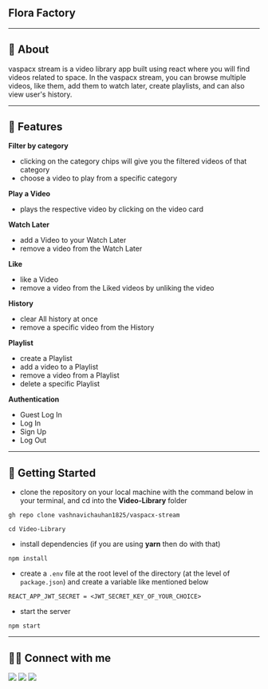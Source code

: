 ## Flora Factory

---

## 📖 About

vaspacx stream is a video library app built using react where you will find videos related to space. In the vaspacx stream, you can browse multiple videos, like them, add them to watch later, create playlists, and can also view user's history. 

---

## 🚀 Features

**Filter by category**

- clicking on the category chips will give you the filtered videos of that category
- choose a video to play from a specific category

**Play a Video**

- plays the respective video by clicking on the video card

**Watch Later**

- add a Video to your Watch Later
- remove a video from the Watch Later

**Like**

- like a Video
- remove a video from the Liked videos by unliking the video

**History**

- clear All history at once
- remove a specific video from the History

**Playlist**

- create a Playlist
- add a video to a Playlist
- remove a video from a Playlist
- delete a specific Playlist

**Authentication**

- Guest Log In
- Log In
- Sign Up
- Log Out

---

## 🔌 Getting Started

- clone the repository on your local machine with the command below in your terminal, and cd into the **Video-Library** folder

```
gh repo clone vashnavichauhan1825/vaspacx-stream

cd Video-Library
```

- install dependencies (if you are using **yarn** then do with that)

```
npm install
```

- create a `.env` file at the root level of the directory (at the level of `package.json`) and create a variable like mentioned below

```
REACT_APP_JWT_SECRET = <JWT_SECRET_KEY_OF_YOUR_CHOICE>
```

- start the server

```
npm start
```

---

## 👨‍💻 Connect with me

<a href="https://twitter.com/VashnaviChauhan"><img src="https://img.shields.io/badge/Twitter-1DA1F2?style=for-the-badge&logo=twitter&logoColor=white"/></a>
<a href="https://www.linkedin.com/in/vashnavi-chauhan-b6222514b/"><img src="https://img.shields.io/badge/LinkedIn-0077B5?style=for-the-badge&logo=linkedin&logoColor=white"/></a>
<a href="https://www.instagram.com/streamofthought18/"><img src="https://img.shields.io/badge/Instagram-E4405F?style=for-the-badge&logo=instagram&logoColor=white"/></a>

